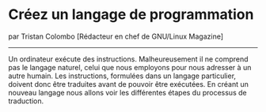 # Créez un langage de programmation
par Tristan Colombo [Rédacteur en chef de GNU/Linux Magazine]

---

Un ordinateur exécute des instructions. Malheureusement il ne comprend pas le langage naturel, 
celui que nous employons pour nous adresser à un autre humain. Les instructions, formulées dans 
un langage particulier, doivent donc être traduites avant de pouvoir être exécutées. En créant 
un nouveau langage nous allons voir les différentes étapes du processus de traduction.
